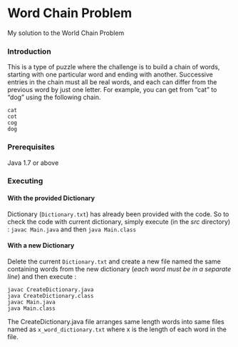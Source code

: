 # Word Chain Problem
My solution to the World Chain Problem

### Introduction
This is a type of puzzle where the challenge is to build a chain of words, starting with one particular word and ending with another. Successive entries in the chain must all be real words, and each can differ from the previous word by just one letter. For example, you can get from “cat” to “dog” using the following chain.

```
cat
cot
cog
dog
```

### Prerequisites

Java 1.7 or above

### Executing

#### With the provided Dictionary
Dictionary (`Dictionary.txt`) has already been provided with the code. So to check the code with current dictionary, simply execute (in the *src* directory) : `javac Main.java` and then `java Main.class`

#### With a new Dictionary
Delete the current `Dictionary.txt` and create a new file named the same containing words from the new dictionary (*each word must be in a separate line*) and then execute : 
```
javac CreateDictionary.java
java CreateDictionary.class
javac Main.java
java Main.class
``` 
The CreateDictionary.java file arranges same length words into same files named as `x_word_dictionary.txt` where x is the length of each word in the file.

